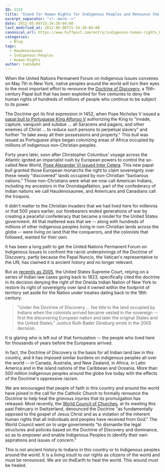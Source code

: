 ```yaml
---
ID: 1215
title: "Stand for Human Rights for Indigenous Peoples and Renounce the 'Doctrine of Discovery'"
excerpt_separator: "<!--more-->"
date: 2012-05-06T15:34:30-04:00
last_modified_at: 2012-06-06T15:34:30-04:00
canonical_url: https://www.huffpost.com/entry/indigenous-human-rights_b_1491528
categories:
  - Blog
tags:
  - Haudenosaunee
  - Indigenous-Peoples
  - Human-Rights
author: tadodaho
---
```

When the United Nations Permanent Forum on Indigenous Issues convenes on May 7th in New York, native peoples around the world will turn their eyes to the most important effort to renounce the [Doctrine of Discovery](/what-is-the-doctrine-of-discovery/), a 15th-century Papal bull that has been exploited for five centuries to deny the human rights of hundreds of millions of people who continue to be subject to its power.

The Doctrine got its first expression in 1452, when Pope Nicholas V issued a [papal bull to Portuguese King Alfonso V](/dum-diversas/) authorizing the King to "invade, capture, vanquish and subdue ... all Saracens and pagans, and other enemies of Christ ... to reduce such persons to perpetual slavery" and further "to take away all their possessions and property." This bull was issued as Portuguese ships began colonizing areas of Africa occupied by millions of indigenous non-Christian peoples.

Forty years later, soon after Christopher Columbus' voyage across the Atlantic ignited an imperialist rush by European powers to control the so-called New World, [Pope Alexander VI issued Inter Cetera](/inter-caetera/). This new papal bull granted those European monarchs the right to claim sovereignty over these newly "discovered" lands occupied by non-Christian "barbarous nations." Those non-Christians were what we now call American Indians, including my ancestors in the OnondagaNation, part of the confederacy of Indian nations we call Haudenosaunee, and Americans and Canadians call the Iroquois.

It didn't matter to the Christian invaders that we had lived here for millennia or that 500 years earlier, our forebearers ended generations of war by creating a peaceful confederacy that became a model for the United States government. All that mattered was that we -- along with hundreds of millions of other indigenous peoples living in non-Christian lands across the globe -- were living on land that the conquerors, and the colonists that followed, wanted for their own.

It has been a long path to get the United Nations Permanent Forum on Indigenous Issues to confront the racist underpinnings of the Doctrine of Discovery, partly because the Papal Nuncio, the Vatican's representative to the UN, has claimed it is ancient history and no longer relevant.

But as [recently as 2005](/sherrill-v-oneida-opinion-of-the-court/), the United States Supreme Court, relying on a series of Indian law cases going back to 1823, specifically cited the doctrine in its decision denying the right of the Oneida Indian Nation of New York to restore its right of sovereignty over land it owned within the footprint of territory set aside for the Nation under treaties dating back to the 18th century.

> "Under the Doctrine of Discovery ... fee title to the land occupied by Indians when the colonists arrived became vested in the sovereign --first the discovering European nation and later the original States and the United States," Justice Ruth Bader Ginsburg wrote in the 2005 decision.

It is glaring who is left out of that formulation -- the people who lived here for thousands of years before the Europeans arrived.

In fact, the Doctrine of Discovery is the basis for all Indian land law in this country, and it has imposed similar burdens on indigenous peoples all over the world -- in Canada, Australia, and New Zealand, in Africa, in Latin America and in the island nations of the Caribbean and Oceania. More than 500 million indigenous peoples around the globe live today with the effects of the Doctrine's oppressive racism.

We are encouraged that people of faith in this country and around the world have joined in the call for the Catholic Church to formally renounce the Doctrine to help heal the grievous injuries that its promulgation has released. Most recently, the [World Council of Churches](/world-council-of-churches/), at its meeting this past February in Switzerland, denounced the Doctrine "as fundamentally opposed to the gospel of Jesus Christ and as a violation of the inherent human rights that all individuals and peoples have received from God." The World Council went on to urge governments "to dismantle the legal structures and policies based on the Doctrine of Discovery and dominance, so as to empower and enable Indigenous Peoples to identify their own aspirations and issues of concern."

This is not ancient history to Indians in this country or to Indigenous peoples around the world. It is a living insult to our rights as citizens of the world and must be renounced. We are on theEarth to heal the world. This wound must be healed.